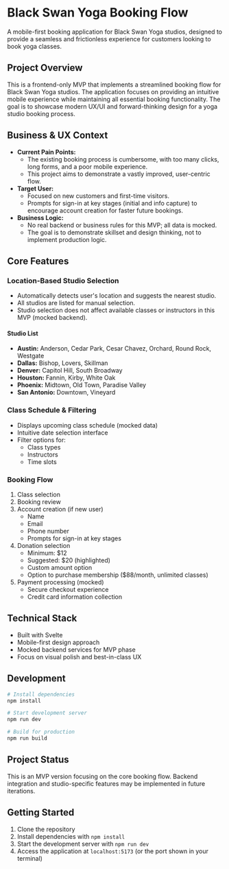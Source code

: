 # Black Swan Yoga Booking Flow

A mobile-first booking application for Black Swan Yoga studios, designed to provide a seamless and frictionless experience for customers looking to book yoga classes.

## Project Overview

This is a frontend-only MVP that implements a streamlined booking flow for Black Swan Yoga studios. The application focuses on providing an intuitive mobile experience while maintaining all essential booking functionality. The goal is to showcase modern UX/UI and forward-thinking design for a yoga studio booking process.

## Business & UX Context

- **Current Pain Points:**
  - The existing booking process is cumbersome, with too many clicks, long forms, and a poor mobile experience.
  - This project aims to demonstrate a vastly improved, user-centric flow.
- **Target User:**
  - Focused on new customers and first-time visitors.
  - Prompts for sign-in at key stages (initial and info capture) to encourage account creation for faster future bookings.
- **Business Logic:**
  - No real backend or business rules for this MVP; all data is mocked.
  - The goal is to demonstrate skillset and design thinking, not to implement production logic.

## Core Features

### Location-Based Studio Selection
- Automatically detects user's location and suggests the nearest studio.
- All studios are listed for manual selection.
- Studio selection does not affect available classes or instructors in this MVP (mocked backend).

#### Studio List
- **Austin:** Anderson, Cedar Park, Cesar Chavez, Orchard, Round Rock, Westgate
- **Dallas:** Bishop, Lovers, Skillman
- **Denver:** Capitol Hill, South Broadway
- **Houston:** Fannin, Kirby, White Oak
- **Phoenix:** Midtown, Old Town, Paradise Valley
- **San Antonio:** Downtown, Vineyard

### Class Schedule & Filtering
- Displays upcoming class schedule (mocked data)
- Intuitive date selection interface
- Filter options for:
  - Class types
  - Instructors
  - Time slots

### Booking Flow
1. Class selection
2. Booking review
3. Account creation (if new user)
   - Name
   - Email
   - Phone number
   - Prompts for sign-in at key stages
4. Donation selection
   - Minimum: $12
   - Suggested: $20 (highlighted)
   - Custom amount option
   - Option to purchase membership ($88/month, unlimited classes)
5. Payment processing (mocked)
   - Secure checkout experience
   - Credit card information collection

## Technical Stack

- Built with Svelte
- Mobile-first design approach
- Mocked backend services for MVP phase
- Focus on visual polish and best-in-class UX

## Development

```bash
# Install dependencies
npm install

# Start development server
npm run dev

# Build for production
npm run build
```

## Project Status

This is an MVP version focusing on the core booking flow. Backend integration and studio-specific features may be implemented in future iterations.

## Getting Started

1. Clone the repository
2. Install dependencies with `npm install`
3. Start the development server with `npm run dev`
4. Access the application at `localhost:5173` (or the port shown in your terminal)
